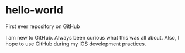 # hello-world
First ever repository on GitHub

I am new to GitHub. Always been curious what this was all about. Also, I hope to use GitHub during my iOS development practices.
